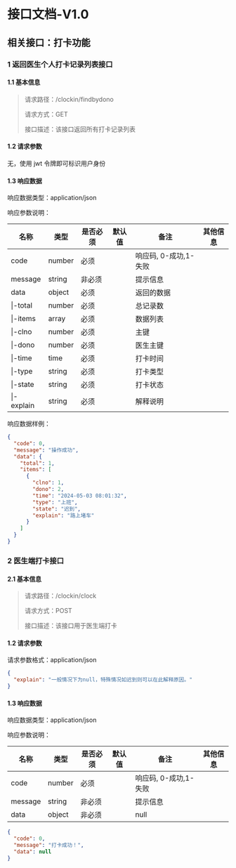 # 接口文档-V1.0

## 相关接口：打卡功能

### 1 返回医生个人打卡记录列表接口

#### 1.1 基本信息

> 请求路径：/clockin/findbydono
>
> 请求方式：GET
>
> 接口描述：该接口返回所有打卡记录列表

#### 1.2 请求参数

无，使用 jwt 令牌即可标识用户身份

#### 1.3 响应数据

响应数据类型：application/json

响应参数说明：

| 名称       | 类型   | 是否必须 | 默认值 | 备注                  | 其他信息 |
| ---------- | ------ | -------- | ------ | --------------------- | -------- |
| code       | number | 必须     |        | 响应码, 0-成功,1-失败 |          |
| message    | string | 非必须   |        | 提示信息              |          |
| data       | object | 必须     |        | 返回的数据            |          |
| \|-total   | number | 必须     |        | 总记录数              |          |
| \|-items   | array  | 必须     |        | 数据列表              |          |
| \|-clno    | number | 必须     |        | 主键                  |          |
| \|-dono    | number | 必须     |        | 医生主键              |          |
| \|-time    | time   | 必须     |        | 打卡时间              |          |
| \|-type    | string | 必须     |        | 打卡类型              |          |
| \|-state   | string | 必须     |        | 打卡状态              |          |
| \|-explain | string | 必须     |        | 解释说明              |          |

响应数据样例：

```json
{
  "code": 0,
  "message": "操作成功",
  "data": {
    "total": 1,
    "items": [
      {
        "clno": 1,
        "dono": 2,
        "time": "2024-05-03 08:01:32",
        "type": "上班",
        "state": "迟到",
        "explain": "路上堵车"
      }
    ]
  }
}
```

### 2 医生端打卡接口

#### 2.1 基本信息

> 请求路径：/clockin/clock
>
> 请求方式：POST
>
> 接口描述：该接口用于医生端打卡

#### 1.2 请求参数

请求参数格式：application/json

```json
{
  "explain": "一般情况下为null，特殊情况如迟到则可以在此解释原因。"
}
```

#### 1.3 响应数据

响应数据类型：application/json

响应参数说明：

| 名称    | 类型   | 是否必须 | 默认值 | 备注                  | 其他信息 |
| ------- | ------ | -------- | ------ | --------------------- | -------- |
| code    | number | 必须     |        | 响应码, 0-成功,1-失败 |          |
| message | string | 非必须   |        | 提示信息              |          |
| data    | object | 非必须   |        | null                  |          |

```json
{
  "code": 0,
  "message": "打卡成功！",
  "data": null
}
```
